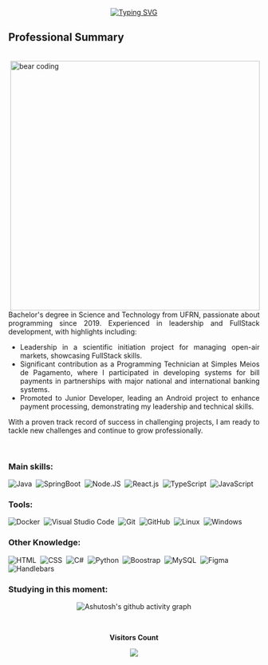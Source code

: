 <div align="center">

[![Typing SVG](https://readme-typing-svg.herokuapp.com?font=Fira+Code&weight=950&size=32&pause=1000&center=true&vCenter=true&random=false&width=600&height=90&lines=--------+Hello+World!+--------;I'm+Yuri+Pedrosa+de+Oliveira;Full+Stack+Developer;Specialized+in+Web+and+Mobile)](https://git.io/typing-svg)

</div>

## Professional Summary

<br>

<img align="right" alt="bear coding" width="500" src = "https://media.giphy.com/media/v1.Y2lkPTc5MGI3NjExZm5raXhsejRwM3lmbXF3Y3A4M3pkeHplY3BoYnk3dnluZmRuajM0bCZlcD12MV9pbnRlcm5hbF9naWZfYnlfaWQmY3Q9Zw/1GEATImIxEXVR79Dhk/giphy.gif">
</div>

<div style="text-align: justify;">
 
Bachelor's degree in Science and Technology from UFRN, passionate about programming since 2019. Experienced in leadership and FullStack development, with highlights including:

- Leadership in a scientific initiation project for managing open-air markets, showcasing FullStack skills.
- Significant contribution as a Programming Technician at Simples Meios de Pagamento, where I participated in developing systems for bill payments in partnerships with major national and international banking systems.
- Promoted to Junior Developer, leading an Android project to enhance payment processing, demonstrating my leadership and technical skills.

With a proven track record of success in challenging projects, I am ready to tackle new challenges and continue to grow professionally.

</div>

<br>

### Main skills:
![Java](https://img.shields.io/badge/-Java-0D1117?style=for-the-badge&logo=java&labelColor=0D1117)&nbsp;
![SpringBoot](https://img.shields.io/badge/-Spring%20Boot-0D1117?style=for-the-badge&logo=springboot&labelColor=0D1117)&nbsp;
![Node.JS](https://img.shields.io/badge/-Node.JS-0D1117?style=for-the-badge&logo=node.js&labelColor=0D1117&textColor=0D1117)&nbsp;
![React.js](https://img.shields.io/badge/-React.js-0D1117?style=for-the-badge&logo=react&labelColor=0D1117)&nbsp;
![TypeScript](https://img.shields.io/badge/-TypeScript-0D1117?style=for-the-badge&logo=typescript&labelColor=0D1117&textColor=0D1117)&nbsp;
![JavaScript](https://img.shields.io/badge/-JavaScript-0D1117?style=for-the-badge&logo=javascript&labelColor=0D1117&textColor=0D1117)&nbsp;


### Tools:
![Docker](https://img.shields.io/badge/-Docker-0D1117?style=for-the-badge&logo=docker&labelColor=0D1117)&nbsp;
![Visual Studio Code](https://img.shields.io/badge/-VisualStudioCode-0D1117?style=for-the-badge&logo=visualstudiocode&labelColor=0D1117)&nbsp;
![Git](https://img.shields.io/badge/-Git-0D1117?style=for-the-badge&logo=git&labelColor=0D1117)&nbsp;
![GitHub](https://img.shields.io/badge/-GitHub-0D1117?style=for-the-badge&logo=github&labelColor=0D1117)&nbsp;
![Linux](https://img.shields.io/badge/-Linux-0D1117?style=for-the-badge&logo=linux&labelColor=0D1117)&nbsp;
![Windows](https://img.shields.io/badge/-Windows-0D1117?style=for-the-badge&logo=windows&labelColor=0D1117)&nbsp;
 
### Other Knowledge:
![HTML](https://img.shields.io/badge/-HTML-0D1117?style=for-the-badge&logo=html5&labelColor=0D1117)&nbsp;
![CSS](https://img.shields.io/badge/-CSS-0D1117?style=for-the-badge&logo=CSS3&logoColor=1572B6&labelColor=0D1117)&nbsp;
![C#](https://img.shields.io/badge/-cSharp-0D1117?style=for-the-badge&logo=csharp&logoColor=purple&labelColor=0D1117)&nbsp; 
![Python](https://img.shields.io/badge/-python-0D1117?style=for-the-badge&logo=python&logoColor=1572B6&labelColor=0D1117)&nbsp;
![Boostrap](https://img.shields.io/badge/-boostrap-0D1117?style=for-the-badge&logo=bootstrap&labelColor=0D1117)&nbsp;
![MySQL](https://img.shields.io/badge/-mysql-0D1117?style=for-the-badge&logo=mysql&labelColor=0D1117)&nbsp;
![Figma](https://img.shields.io/badge/-figma-0D1117?style=for-the-badge&logo=figma&labelColor=0D1117)&nbsp;
![Handlebars](https://img.shields.io/badge/-handlebars-0D1117?style=for-the-badge&logo=handlebars&labelColor=0D1117)&nbsp;
  
### Studying in this moment:

<div align="center" >
  
![Ashutosh's github activity graph](https://ssr-contributions-svg.vercel.app/_/pedrosayuri?chart=3dbar&gap=0.6&scale=2&flatten=2&animation=wave&animation_duration=1&animation_delay=0.05&animation_amplitude=20&animation_frequency=0.5&animation_wave_center=10_0&format=svg&weeks=30&theme=blue) 

</div>

<div align="center">
<br><p align="centre"><b>Visitors Count</b></p>  
<p align="center"><img align="center" src="https://profile-counter.glitch.me/{pedrosayuri}/count.svg" /></p> 
<br></div>
